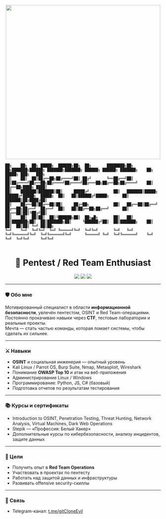 <!-- Гифка в шапке -->
<p align="center">
  <img src="https://media1.giphy.com/media/v1.Y2lkPTc5MGI3NjExb2hzYzMwdW00MG54NjBtd3ZnMXFzc2tteDdzMWZ6b2NhYWs2eTdqNyZlcD12MV9pbnRlcm5hbF9naWZfYnlfaWQmY3Q9Zw/o0vwzuFwCGAFO/giphy.gif" width="500"/>
</p>

<!-- ASCII баннер -->
```
██╗    ██╗  ██╗ █████╗  ██████╗██╗  ██╗       ████████╗██╗  ██╗███████╗██████╗ ███████╗███████╗ ██████╗ ██████╗ ███████╗    ██╗     █████╗ ███╗   ███╗   
██║    ██║  ██║██╔══██╗██╔════╝██║ ██╔╝       ╚══██╔══╝██║  ██║██╔════╝██╔══██╗██╔════╝██╔════╝██╔═══██╗██╔══██╗██╔════╝    ██║    ██╔══██╗████╗ ████║   
██║    ███████║███████║██║     █████╔╝           ██║   ███████║█████╗  ██████╔╝█████╗  █████╗  ██║   ██║██████╔╝█████╗      ██║    ███████║██╔████╔██║   
██║    ██╔══██║██╔══██║██║     ██╔═██╗           ██║   ██╔══██║██╔══╝  ██╔══██╗██╔══╝  ██╔══╝  ██║   ██║██╔══██╗██╔══╝      ██║    ██╔══██║██║╚██╔╝██║   
██║    ██║  ██║██║  ██║╚██████╗██║  ██╗▄█╗       ██║   ██║  ██║███████╗██║  ██║███████╗██║     ╚██████╔╝██║  ██║███████╗    ██║    ██║  ██║██║ ╚═╝ ██║██╗
╚═╝    ╚═╝  ╚═╝╚═╝  ╚═╝ ╚═════╝╚═╝  ╚═╝╚═╝       ╚═╝   ╚═╝  ╚═╝╚══════╝╚═╝  ╚═╝╚══════╝╚═╝      ╚═════╝ ╚═╝  ╚═╝╚══════╝    ╚═╝    ╚═╝  ╚═╝╚═╝     ╚═╝╚═╝
                                                                                                                                                                                                                      
```
<h1 align="center">👾 Pentest / Red Team Enthusiast</h1>

<p align="center">
  <img src="https://img.shields.io/badge/Pentest-Active-green?style=for-the-badge&logo=kalilinux&logoColor=white" />
  <img src="https://img.shields.io/badge/OSINT-Pro-blue?style=for-the-badge&logo=hackaday&logoColor=white" />
  <img src="https://img.shields.io/badge/Red%20Team-Future%20Ops-red?style=for-the-badge&logo=redhat&logoColor=white" />
</p>

---

### 🛡️ Обо мне
Мотивированный специалист в области **информационной безопасности**, увлечён пентестом, OSINT и Red Team-операциями.  
Постоянно прокачиваю навыки через **CTF**, тестовые лаборатории и реальные проекты.  
Мечта — стать частью команды, которая ломает системы, чтобы сделать их сильнее.

---

### ⚔ Навыки
- **OSINT** и социальная инженерия — опытный уровень
- Kali Linux / Parrot OS, Burp Suite, Nmap, Metasploit, Wireshark
- Понимание **OWASP Top 10** и атак на веб-приложения
- Администрирование Linux / Windows
- Программирование: Python, JS, C# (базовый)
- Подготовка отчетов по результатам тестирования

---

### 📚 Курсы и сертификаты
- Introduction to OSINT, Penetration Testing, Threat Hunting, Network Analysis, Virtual Machines, Dark Web Operations
- Stepik — «Профессия: Белый Хакер»
- Дополнительные курсы по кибербезопасности, анализу инцидентов, защите данных

---

### 🎯 Цели
- Получить опыт в **Red Team Operations**
- Участвовать в проектах по пентесту
- Работать над защитой данных и инфраструктуры
- Развивать offensive security-скиллы

---

### 📡 Связь
- Telegram-канал: [t.me/gitCloneEvil](https://t.me/gitCloneEvil)

